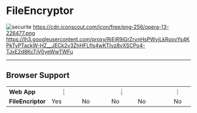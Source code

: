 # FileEncryptor

![securite](https://user-images.githubusercontent.com/58745332/91750198-fd0ea680-ebc2-11ea-9f6b-37f2a9d81200.jpg)
https://cdn.iconscout.com/icon/free/png-256/opera-13-226477.png
https://lh3.googleusercontent.com/proxy/RjEjR9iGrZrvnHsPWyiLkRoovYs4KPkTyPTackW-HZ__JECk2v3ZhHFLfls4wKTIvz8vXSCPo4-TJxE2d8KcTjV0yeWwTWFu
<hr>

<h2>Browser Support</h2>
<table class="browserref notranslate">
  <tr>
    <th style="width:20%;font-size:16px;text-align:left;">Web App</th>
    <th><a target="_blank" rel="noopener noreferrer" href="https://pic.clubic.com/v1/images/1688533/raw"><img src="https://pic.clubic.com/v1/images/1688533/raw" style="max-width:5%;"></a></th>
    <th style="width:16%;" class="bsEdge" title="Internet Explorer / Edge"></th>
    <th><a target="_blank" rel="noopener noreferrer" href="https://lh3.googleusercontent.com/proxy/RjEjR9iGrZrvnHsPWyiLkRoovYs4KPkTyPTackW-HZ__JECk2v3ZhHFLfls4wKTIvz8vXSCPo4-TJxE2d8KcTjV0yeWwTWFu"><img src="https://lh3.googleusercontent.com/proxy/RjEjR9iGrZrvnHsPWyiLkRoovYs4KPkTyPTackW-HZ__JECk2v3ZhHFLfls4wKTIvz8vXSCPo4-TJxE2d8KcTjV0yeWwTWFu" style="max-width:5%;"></a></th>
    <th style="width:16%;" class="bsSafari" title="Safari"></th>
    <th><a target="_blank" rel="noopener noreferrer" href="https://raw.githubusercontent.com/alrra/browser-logos/master/src/main-desktop-browser-logos.png"><img src="https://raw.githubusercontent.com/alrra/browser-logos/master/src/main-desktop-browser-logos.png" style="max-width:5%;"></a></th>                
  </tr>
  <tr>
    <td style="text-align:left;"><strong>FileEncriptor</strong></td>
    <td>Yes</td>
    <td class="false">No</td>
    <td class="false">No</td>
    <td class="false">No</td>
    <td class="false"><center>No</center></td>
  </tr>
</table>



